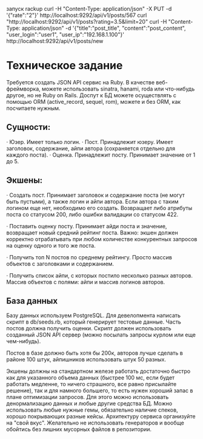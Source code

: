 запуск rackup
curl -H "Content-Type: application/json" -X PUT -d '{"rate":"2"}' http://localhost:9292/api/v1/posts/567
curl "http://localhost:9292/api/v1/posts?rating=3.5&limit=20"
curl -H "Content-Type: application/json" -d '{"title":"post_title", "content":"post_content", "user_login":"user1", "user_ip":"192.168.1.100"}' http://localhost:9292/api/v1/posts/new






# Техническое задание

Требуется создать JSON API сервис на Ruby. В качестве веб-фреймворка, можете использовать sinatra, hanami, roda или что-нибудь другое, но не Ruby on Rails. Доспут к БД можете осуществлять с помощью ORM (active_record, sequel, rom), можете и без ORM, как посчитаете нужным.

## Сущности:
·    Юзер. Имеет только логин.
·    Пост. Принадлежит юзеру. Имеет заголовок, содержание, айпи автора (сохраняется отдельно для каждого поста).
·    Оценка. Принадлежит посту. Принимает значение от 1 до 5.

## Экшены:

·    Создать пост. Принимает заголовок и содержание поста (не могут быть пустыми), а также логин и айпи автора. Если автора с таким логином еще нет, необходимо его создать. Возвращает либо атрибуты поста со статусом 200, либо ошибки валидации со статусом 422.

·    Поставить оценку посту. Принимает айди поста и значение, возвращает новый средний рейтинг поста. Важно: экшен должен корректно отрабатывать при любом количестве конкурентных запросов на оценку одного и того же поста.

·    Получить топ N постов по среднему рейтингу. Просто массив объектов с заголовками и содержанием.

·    Получить список айпи, с которых постило несколько разных авторов. Массив объектов с полями: айпи и массив логинов авторов.

## База данных
Базу данных используем PostgreSQL. Для девелопмента написать скрипт в db/seeds.rb, который генерирует тестовые данные. Часть постов должна получить оценки. Скрипт должен использовать созданный JSON API сервер (можно посылать запросы курлом или еще чем-нибудь).

Постов в базе должно быть хотя бы 200к, авторов лучше сделать в районе 100 штук, айпишников использовать штук 50 разных.

Экшены должны на стандартном железе работать достаточно быстро как для указанного объема данных (быстрее 100 мс, если будет работать медленне, то ничего страшного, все равно присылайте решение), так и для намного большего, то есть нужен хороший запас в плане оптимизации запросов. Для этого можно использовать денормализацию данных и любые другие средства БД. Можно использовать любые нужные гемы, обязательно наличие спеков, хорошо покрывающих разные кейсы. Архитектуру сервиса организуйте на "свой вкус". Желательно не использовать генераторов и вообще обойтись без лишних мусорных файлов в репозитории.

